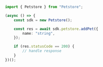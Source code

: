 <!-- Start SDK Example Usage -->


```typescript
import { Petstore } from "Petstore";

(async () => {
    const sdk = new Petstore();

    const res = await sdk.petstore.addPet({
        name: "string",
    });

    if (res.statusCode == 200) {
        // handle response
    }
})();

```
<!-- End SDK Example Usage -->